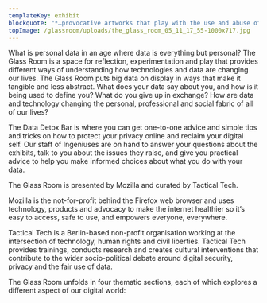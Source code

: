 ```yaml
---
templateKey: exhibit
blockquote: "*…provocative artworks that play with the use and abuse of data in our world* – Hyperallergic on The Glass Room NYC"
topImage: /glassroom/uploads/the_glass_room_05_11_17_55-1000x717.jpg
---
```


What is personal data in an age where data is everything but personal? The Glass Room is a space for reflection, experimentation and play that provides different ways of understanding how technologies and data are changing our lives. The Glass Room puts big data on display in ways that make it tangible and less abstract. What does your data say about you, and how is it being used to define you? What do you give up in exchange? How are data and technology changing the personal, professional and social fabric of all of our lives?

The Data Detox Bar is where you can get one-to-one advice and simple tips and tricks on how to protect your privacy online and reclaim your digital self. Our staff of Ingeniuses are on hand to answer your questions about the exhibits, talk to you about the issues they raise, and give you practical advice to help you make informed choices about what you do with your data.

The Glass Room is presented by Mozilla and curated by Tactical Tech.

Mozilla is the not-for-profit behind the Firefox web browser and uses technology, products and advocacy to make the internet healthier so it’s easy to access, safe to use, and empowers everyone, everywhere.

Tactical Tech is a Berlin-based non-profit organisation working at the intersection of technology, human rights and civil liberties. Tactical Tech provides trainings, conducts research and creates cultural interventions that contribute to the wider socio-political debate around digital security, privacy and the fair use of data.

The Glass Room unfolds in four thematic sections, each of which explores a different aspect of our digital world:
